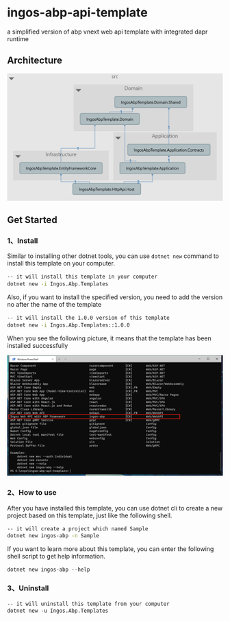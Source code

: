 # ingos-abp-api-template
a simplified version of abp vnext web api template with integrated dapr runtime



## Architecture

![ingos-abp-crud-api-template-architecture](resource/images/architecture.png)



## Get Started

### 1、Install

Similar to installing other dotnet tools, you can use `dotnet new`  command to install this template on your computer.

```sh
-- it will install this template in your computer
dotnet new -i Ingos.Abp.Templates
```

Also, if you want to install the specified version, you need to add the version no after the name of the template

```sh
-- it will install the 1.0.0 version of this template 
dotnet new -i Ingos.Abp.Templates::1.0.0
```

When you see the following picture, it means that the template has been installed successfully

![install](resource/images/install.png)

### 2、How to use

After you have installed this template, you can use dotnet cli to create a new project based on this template, just like the following shell.

```sh
-- it will create a project which named Sample 
dotnet new ingos-abp -n Sample
```

If you want to learn more about this template, you can enter the following shell script to get help information.

```shell
dotnet new ingos-abp --help
```

### 3、Uninstall

```shell
-- it will uninstall this template from your computer
dotnet new -u Ingos.Abp.Templates
```

